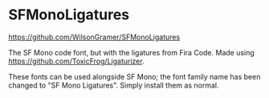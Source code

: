 # SFMonoLigatures

https://github.com/WilsonGramer/SFMonoLigatures

The SF Mono code font, but with the ligatures from Fira Code. Made using https://github.com/ToxicFrog/Ligaturizer.

These fonts can be used alongside SF Mono; the font family name has been changed to "SF Mono Ligatures". Simply install them as normal.
